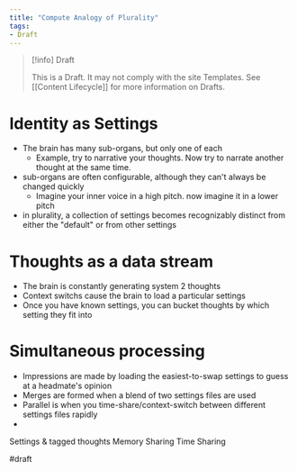 ```yaml
---
title: "Compute Analogy of Plurality"
tags:
- Draft
---
```

> [!info] Draft
>
> This is a Draft. It may not comply with the site Templates. See [[Content Lifecycle]] for more information on Drafts.

# Identity as Settings

- The brain has many sub-organs, but only one of each
  - Example, try to narrative your thoughts. Now try to narrate another thought at the same time.
- sub-organs are often configurable, although they can't always be changed quickly
  - Imagine your inner voice in a high pitch. now imagine it in a lower pitch
- in plurality, a collection of settings becomes recognizably distinct from either the "default" or from other settings

# Thoughts as a data stream

- The brain is constantly generating system 2 thoughts
- Context switchs cause the brain to load a particular settings
- Once you have known settings, you can bucket thoughts by which setting they fit into

# Simultaneous processing

- Impressions are made by loading the easiest-to-swap settings to guess at a headmate's opinion
- Merges are formed when a blend of two settings files are used
- Parallel is when you time-share/context-switch between different settings files rapidly
-

Settings & tagged thoughts
Memory Sharing
Time Sharing

#draft

